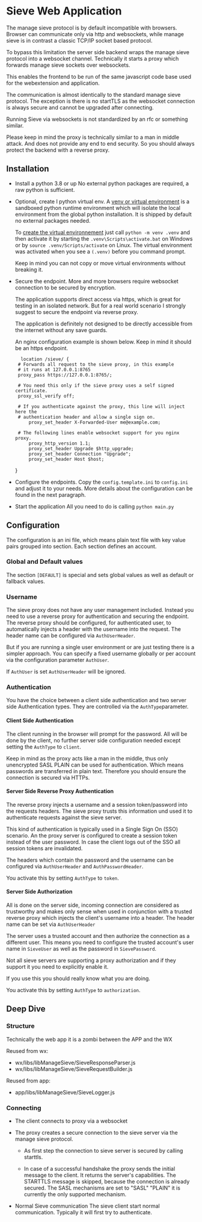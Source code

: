 # Sieve Web Application

The manage sieve protocol is by default incompatible with browsers. Browser can
communicate only via http and websockets, while manage sieve is in contrast a
classic TCP/IP socket based protocol.

To bypass this limitation the server side backend wraps the manage sieve protocol
into a websocket channel. Technically it starts a proxy which forwards manage
sieve sockets over websockets.

This enables the frontend to be run of the same javascript code base used for
the webextension and application.

The communication is almost identically to the standard manage sieve protocol.
The exception is there is no startTLS as the websocket connection is always
secure and cannot be upgraded after connecting.

Running Sieve via websockets is not standardized by an rfc or something similar.

Please keep in mind the proxy is technically similar to a man in middle attack.
And does not provide any end to end security. So you should always protect the
backend with a reverse proxy.

## Installation

* Install a python 3.8 or up
  No external python packages are required, a raw python is sufficient.

* Optional, create I python virtual env.
  A [venv or virtual environment](https://docs.python.org/3/tutorial/venv.html)
  is a sandboxed python runtime environment which will isolate the local environment
  from the global  python installation. It is shipped by default no external
  packages needed.

  To [create the virtual environnement](https://docs.python.org/3/library/venv.html)
  just call ```python -m venv .venv```  and then activate it by starting the
  ```.venv\Scripts\activate.bat``` on Windows or by ```source .venv/Scripts/activate```
  on Linux. The virtual environment was activated when you see a ```(.venv)```
  before you command prompt.

  Keep in mind you can not copy or move virtual environments without breaking it.

* Secure the endpoint.
  More and more browsers require websocket connection to be secured by encryption.

  The application supports direct access via https, which is great for testing in
  an isolated network. But for a real world scenario I strongly suggest to secure
  the endpoint via reverse proxy.

  The application is definitely not designed to be directly accessible from
  the internet without any save guards.

  An nginx configuration example is shown below. Keep in mind it should be an
  https endpoint.

		location /sieve/ {
       # Forwards all request to the sieve proxy, in this example
       # it runs at 127.0.0.1:8765
       proxy_pass https://127.0.0.1:8765/;

       # You need this only if the sieve proxy uses a self signed certificate.
       proxy_ssl_verify off;

       # If you authenticate against the proxy, this line will inject here the
       # authentication header and allow a single sign on.
		   proxy_set_header X-Forwarded-User me@example.com;

       # The following lines enable websocket support for you nginx proxy.
		   proxy_http_version 1.1;
		   proxy_set_header Upgrade $http_upgrade;
		   proxy_set_header Connection "Upgrade";
		   proxy_set_header Host $host;
    }


* Configure the endpoints.
  Copy the ```config.template.ini``` to ```config.ini``` and adjust it to your needs.
  More details about the configuration can be found in the next paragraph.

* Start the application
  All you need to do is calling ```python main.py```

## Configuration

The configuration is an ini file, which means plain text file with key value pairs
grouped into section. Each section defines an account.

### Global and Default values

The section ```[DEFAULT]``` is special and sets  global values as well as default
or fallback values.

### Username

The sieve proxy does not have any user management included. Instead you need to
use a reverse proxy for authentication and securing the endpoint. The reverse
proxy should be configured, for authenticated user, to automatically injects a
header with the username into the request. The header name can be configured via
```AuthUserHeader```.

But if you are running a single user environment or are just testing there is a
simpler approach. You can specify a fixed username globally or per account via
the configuration parameter ```AuthUser```.

If ```AuthUser``` is set ```AuthUserHeader``` will be ignored.

### Authentication

You have the choice between a client side authentication and two server side
Authentication types. They are controlled via the ```AuthType```parameter.

#### Client Side Authentication

The client running in the browser will prompt for the password. All will be done
by the client, no further server side configuration needed except setting the
```AuthType``` to ```client```.

Keep in mind as the proxy acts like a man in the middle, thus only unencrypted
SASL PLAIN can be used for authentication. Which means passwords are transferred
in plain text. Therefore you should ensure the connection is secured via HTTPs.

#### Server Side Reverse Proxy Authentication

The reverse proxy injects a username and a session token/password into the
requests headers. The sieve proxy trusts this information und used it to
authenticate requests against the sieve server.

This kind of authentication is typically used in a Single Sign On (SSO) scenario.
An the proxy server is configured to create a session token instead of the user
password. In case the client logs out of the SSO all session tokens are invalidated.

The headers which contain the password and the username can be configured via
```AuthUserHeader``` and ```AuthPasswordHeader```.

You activate this by setting ```AuthType``` to ```token```.

#### Server Side Authorization

All is done on the server side, incoming connection are considered as trustworthy
and makes only sense when used in conjunction with a trusted reverse proxy which
injects the client's username into a header. The header name can be set via
```AuthUserHeader```

The server uses a trusted account and then authorize the connection as a
different user. This means you need to configure the trusted account's user
name in ```SieveUser``` as well as the password in ```SievePassword```.

Not all sieve servers are supporting a proxy authorization and if they support
it you need to explicitly enable it.

If you use this you should really know what you are doing.

You activate this by setting ```AuthType``` to ```authorization```.

## Deep Dive

### Structure
Technically the web app it is a zombi between the APP and the WX

Reused from wx:
* wx/libs/libManageSieve/SieveResponseParser.js
* wx/libs/libManageSieve/SieveRequestBuilder.js

Reused from app:
* app/libs/libManageSieve/SieveLogger.js

### Connecting

* The client connects to proxy via a websocket

* The proxy creates a secure connection to the sieve server via the manage sieve protocol.
  * As first step the connection to sieve server is secured by calling starttls.

  * In case of a successful handshake the proxy sends the initial message to
    the client. It returns the server's capabilities. The STARTTLS message is
    skipped, because the connection is already secured. The SASL mechanisms are
    set to "SASL" "PLAIN" it is currently the only supported mechanism.

* Normal Sieve communication
  The sieve client start normal communication.
  Typically it will first try to authenticate.
